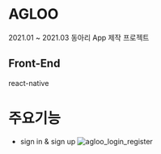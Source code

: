 # AGLOO
2021.01 ~ 2021.03 동아리 App 제작 프로젝트
## Front-End
  react-native
  
# 주요기능
* sign in & sign up
![agloo_login_register](https://user-images.githubusercontent.com/77534983/110496386-c482f300-8138-11eb-97a7-48c1c0875698.gif)

